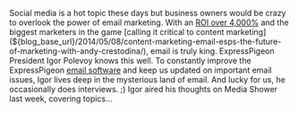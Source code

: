 
Social media is a hot topic these days but business owners would be
crazy to overlook the power of email marketing. With an [ROI over
4,000%](${blog_base_url}/2014/01/06/email-marketing-statistics-2014/)
and the biggest marketers in the game [calling it critical to content
marketing](${blog_base_url}/2014/05/08/content-marketing-email-esps-the-future-of-marketing-with-andy-crestodina/),
email is truly king. ExpressPigeon President Igor Polevoy knows this
well. To constantly improve the ExpressPigeon [email
software](http://expresspigeon.com) and keep us updated on important
email issues, Igor lives deep in the mysterious land of email. And lucky
for us, he occasionally does interviews. ;) Igor aired his thoughts on
Media Shower last week, covering topics...